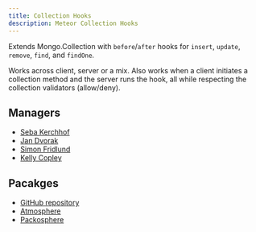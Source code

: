 ```yaml
---
title: Collection Hooks
description: Meteor Collection Hooks
---
```


Extends Mongo.Collection with `before`/`after` hooks for `insert`, `update`, `remove`, `find`, and `findOne`.

Works across client, server or a mix. Also works when a client initiates a collection method and the server runs the hook, all while respecting the collection validators (allow/deny).

## Managers
* [Seba Kerchhof](https://github.com/sebakerckhof)
* [Jan Dvorak](https://github.com/sponsors/StorytellerCZ)
* [Simon Fridlund](https://github.com/sponsors/zimme)
* [Kelly Copley](https://github.com/sponsors/copleykj/)

## Pacakges
* [GitHub repository](https://github.com/Meteor-Community-Packages/meteor-collection-hooks)
* [Atmosphere](https://atmospherejs.com/matb33/collection-hooks)
* [Packosphere](https://packosphere.com/matb33/collection-hooks)